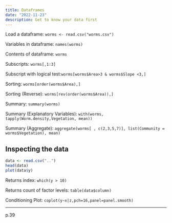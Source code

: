 ```yaml
---
title: Dataframes
date: "2022-11-23"
description: Get to know your data first
---
```


Load a dataframe: ```worms <- read.csv("worms.csv")```

Variables in dataframe: ```names(worms)```

Contents of dataframe: ```worms```

Subscripts: ```worms[,1:3]```

Subscript with logical test:```worms[worms$Area>3 & worms$Slope <3,]```

Sorting: ```worms[order(worms$Area),]```

Sorting (Reverse): ```worms[rev(order(worms$Area)),]```

Summary: ```summary(worms)```

Summary (Explanatory Variables): ```with(worms, tapply(Worm.density,Vegetation, mean))```

Summary (Aggregate): ```aggregate(worms[ , c(2,3,5,7)], list(Community = worms$Vegetation), mean)```

## Inspecting the data

```r
data <- read.csv("..")
head(data)
plot(data$y)
```

Returns index: ```which(y > 10)```

Returns count of factor levels: ```table(data$column)```

Conditioning Plot: ```coplot(y∼x|z,pch=16,panel=panel.smooth)```

___
p.39